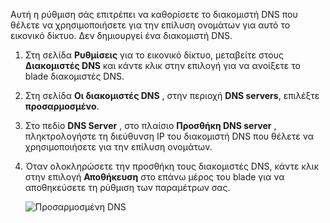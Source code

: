 Αυτή η ρύθμιση σάς επιτρέπει να καθορίσετε το διακομιστή DNS που θέλετε να χρησιμοποιήσετε για την επίλυση ονομάτων για αυτό το εικονικό δίκτυο. Δεν δημιουργεί ένα διακομιστή DNS.

1. Στη σελίδα **Ρυθμίσεις** για το εικονικό δίκτυο, μεταβείτε στους **Διακομιστές DNS** και κάντε κλικ στην επιλογή για να ανοίξετε το blade διακομιστές DNS.
2. Στη σελίδα **Οι διακομιστές DNS** , στην περιοχή **DNS servers**, επιλέξτε **προσαρμοσμένο**.
3. Στο πεδίο **DNS Server** , στο πλαίσιο **Προσθήκη DNS server** , πληκτρολογήστε τη διεύθυνση IP του διακομιστή DNS που θέλετε να χρησιμοποιήσετε για την επίλυση ονομάτων.
4. Όταν ολοκληρώσετε την προσθήκη τους διακομιστές DNS, κάντε κλικ στην επιλογή **Αποθήκευση** στο επάνω μέρος του blade για να αποθηκεύσετε τη ρύθμιση των παραμέτρων σας.

    ![Προσαρμοσμένη DNS](./media/vpn-gateway-add-dns-rm-portal/add_dns.png)

